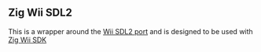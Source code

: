 ## Zig Wii SDL2

This is a wrapper around the [Wii SDL2 port](https://github.com/devkitPro/SDL/tree/ogc-sdl-2.28) and is designed to be used with [Zig Wii SDK](https://github.com/silbinarywolf/zig-wii-sdk/)

